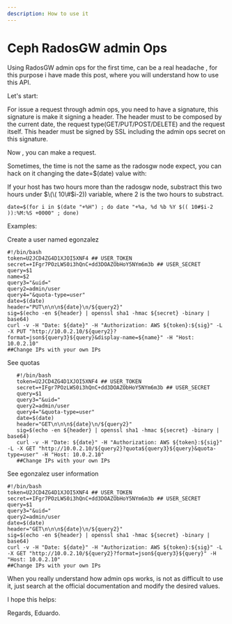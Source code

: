 ```yaml
---
description: How to use it
---
```


# Ceph RadosGW admin Ops

Using RadosGW admin ops for the first time, can be a real headache , for this purpose i have made this post, where you will understand how to use this API.

Let's start:

For issue a request through admin ops, you need to have a signature, this signature is make it signing a header. The header must to be composed by the current date, the request type\(GET/PUT/POST/DELETE\) and the request itself. This header must be signed by SSL including the admin ops secret on this signature. 

Now , you can make a request. 

Sometimes, the time is not the same as the radosgw node expect, you can hack on it changing the date=$\(date\) value with: 

If your host has two hours more than the radosgw node, substract this two hours under $\(\( 10\#$i-2\)\) variable, where 2 is the two hours to substract.

```text
date=$(for i in $(date "+%H") ; do date "+%a, %d %b %Y $(( 10#$i-2 )):%M:%S +0000" ; done)
```

Examples:

Create a user named egonzalez

```text
#!/bin/bash
token=U2JCD4ZG4D1XJOI5XNF4 ## USER_TOKEN
secret=+IFgr7POzLWS0i3hQnC+dd3DOAZObHoY5NYm6m3b ## USER_SECRET
query=$1
name=$2
query3="&uid="
query2=admin/user
query4="&quota-type=user"
date=$(date)
header="PUT\n\n\n${date}\n/${query2}"
sig=$(echo -en ${header} | openssl sha1 -hmac ${secret} -binary | base64)
curl -v -H "Date: ${date}" -H "Authorization: AWS ${token}:${sig}" -L -X PUT "http://10.0.2.10/${query2}?format=json${query3}${query}&display-name=${name}" -H "Host: 10.0.2.10"
##Change IPs with your own IPs
```

See quotas

```text
   #!/bin/bash
   token=U2JCD4ZG4D1XJOI5XNF4 ## USER_TOKEN
   secret=+IFgr7POzLWS0i3hQnC+dd3DOAZObHoY5NYm6m3b ## USER_SECRET
   query=$1
   query3="&uid="
   query2=admin/user
   query4="&quota-type=user"
   date=$(date)
   header="GET\n\n\n${date}\n/${query2}"
   sig=$(echo -en ${header} | openssl sha1 -hmac ${secret} -binary | base64)
   curl -v -H "Date: ${date}" -H "Authorization: AWS ${token}:${sig}" -L -X GET "http://10.0.2.10/${query2}?quota${query3}${query}&quota-type=user" -H "Host: 10.0.2.10"
   ##Change IPs with your own IPs
```

See egonzalez user information

```text
#!/bin/bash
token=U2JCD4ZG4D1XJOI5XNF4 ## USER_TOKEN
secret=+IFgr7POzLWS0i3hQnC+dd3DOAZObHoY5NYm6m3b ## USER_SECRET
query=$1
query3="&uid="
query2=admin/user
date=$(date)
header="GET\n\n\n${date}\n/${query2}"
sig=$(echo -en ${header} | openssl sha1 -hmac ${secret} -binary | base64)
curl -v -H "Date: ${date}" -H "Authorization: AWS ${token}:${sig}" -L -X GET "http://10.0.2.10/${query2}?format=json${query3}${query}" -H "Host: 10.0.2.10"
##Change IPs with your own IPs
```

When you really understand how admin ops works, is not as difficult to use it, just search at the official documentation and modify the desired values.

I hope this helps:

Regards, Eduardo.

